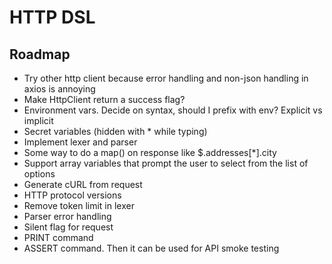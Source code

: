 # HTTP DSL

## Roadmap
- Try other http client because error handling and non-json handling in axios is annoying
- Make HttpClient return a success flag?
- Environment vars. Decide on syntax, should I prefix with env? Explicit vs implicit
- Secret variables (hidden with * while typing)
- Implement lexer and parser
- Some way to do a map() on response like $.addresses[*].city
- Support array variables that prompt the user to select from the list of options
- Generate cURL from request
- HTTP protocol versions
- Remove token limit in lexer
- Parser error handling
- Silent flag for request
- PRINT command
- ASSERT command. Then it can be used for API smoke testing
